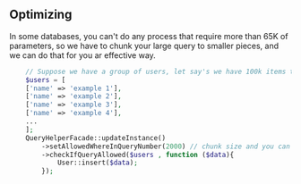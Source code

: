Optimizing
-----------
In some databases, you can't do any process that require more than 65K of parameters,
so we have to chunk your large query to smaller pieces, and we can do that for you ar effective way.
```php
    // Suppose we have a group of users, let say's we have 100k items to insert.
    $users = [
    ['name' => 'example 1'],
    ['name' => 'example 2'],
    ['name' => 'example 3'],
    ['name' => 'example 4'],
    ...
    ];   
    QueryHelperFacade::updateInstance()
        ->setAllowedWhereInQueryNumber(2000) // chunk size and you can update the default value from query_helper.php config file.
        ->checkIfQueryAllowed($users , function ($data){
            User::insert($data);
        });
```
